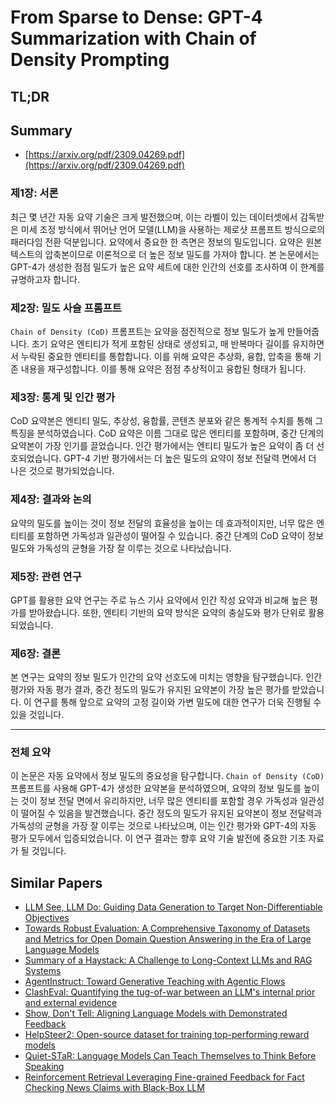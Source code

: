 # From Sparse to Dense: GPT-4 Summarization with Chain of Density Prompting
## TL;DR
## Summary
- [https://arxiv.org/pdf/2309.04269.pdf](https://arxiv.org/pdf/2309.04269.pdf)

### 제1장: 서론
최근 몇 년간 자동 요약 기술은 크게 발전했으며, 이는 라벨이 있는 데이터셋에서 감독받은 미세 조정 방식에서 뛰어난 언어 모델(LLM)을 사용하는 제로샷 프롬프트 방식으로의 패러다임 전환 덕분입니다. 요약에서 중요한 한 측면은 정보의 밀도입니다. 요약은 원본 텍스트의 압축본이므로 이론적으로 더 높은 정보 밀도를 가져야 합니다. 본 논문에서는 GPT-4가 생성한 점점 밀도가 높은 요약 세트에 대한 인간의 선호를 조사하여 이 한계를 규명하고자 합니다.

### 제2장: 밀도 사슬 프롬프트
`Chain of Density (CoD)` 프롬프트는 요약을 점진적으로 정보 밀도가 높게 만들어줍니다. 초기 요약은 엔티티가 적게 포함된 상태로 생성되고, 매 반복마다 길이를 유지하면서 누락된 중요한 엔티티를 통합합니다. 이를 위해 요약은 추상화, 융합, 압축을 통해 기존 내용을 재구성합니다. 이를 통해 요약은 점점 추상적이고 융합된 형태가 됩니다.

### 제3장: 통계 및 인간 평가
CoD 요약본은 엔티티 밀도, 추상성, 융합률, 콘텐츠 분포와 같은 통계적 수치를 통해 그 특징을 분석하였습니다. CoD 요약은 이름 그대로 많은 엔티티를 포함하며, 중간 단계의 요약본이 가장 인기를 끌었습니다. 인간 평가에서는 엔티티 밀도가 높은 요약이 좀 더 선호되었습니다. GPT-4 기반 평가에서는 더 높은 밀도의 요약이 정보 전달력 면에서 더 나은 것으로 평가되었습니다.

### 제4장: 결과와 논의
요약의 밀도를 높이는 것이 정보 전달의 효율성을 높이는 데 효과적이지만, 너무 많은 엔티티를 포함하면 가독성과 일관성이 떨어질 수 있습니다. 중간 단계의 CoD 요약이 정보 밀도와 가독성의 균형을 가장 잘 이루는 것으로 나타났습니다.

### 제5장: 관련 연구
GPT를 활용한 요약 연구는 주로 뉴스 기사 요약에서 인간 작성 요약과 비교해 높은 평가를 받아왔습니다. 또한, 엔티티 기반의 요약 방식은 요약의 충실도와 평가 단위로 활용되었습니다.

### 제6장: 결론
본 연구는 요약의 정보 밀도가 인간의 요약 선호도에 미치는 영향을 탐구했습니다. 인간 평가와 자동 평가 결과, 중간 정도의 밀도가 유지된 요약본이 가장 높은 평가를 받았습니다. 이 연구를 통해 앞으로 요약의 고정 길이와 가변 밀도에 대한 연구가 더욱 진행될 수 있을 것입니다.

---

### 전체 요약
이 논문은 자동 요약에서 정보 밀도의 중요성을 탐구합니다. `Chain of Density (CoD)` 프롬프트를 사용해 GPT-4가 생성한 요약본을 분석하였으며, 요약의 정보 밀도를 높이는 것이 정보 전달 면에서 유리하지만, 너무 많은 엔티티를 포함할 경우 가독성과 일관성이 떨어질 수 있음을 발견했습니다. 중간 정도의 밀도가 유지된 요약본이 정보 전달력과 가독성의 균형을 가장 잘 이루는 것으로 나타났으며, 이는 인간 평가와 GPT-4의 자동 평가 모두에서 입증되었습니다. 이 연구 결과는 향후 요약 기술 발전에 중요한 기초 자료가 될 것입니다.

## Similar Papers
- [LLM See, LLM Do: Guiding Data Generation to Target Non-Differentiable Objectives](2407.01490.md)
- [Towards Robust Evaluation: A Comprehensive Taxonomy of Datasets and Metrics for Open Domain Question Answering in the Era of Large Language Models](2406.13232.md)
- [Summary of a Haystack: A Challenge to Long-Context LLMs and RAG Systems](2407.01370.md)
- [AgentInstruct: Toward Generative Teaching with Agentic Flows](2407.03502.md)
- [ClashEval: Quantifying the tug-of-war between an LLM's internal prior and external evidence](2404.10198.md)
- [Show, Don't Tell: Aligning Language Models with Demonstrated Feedback](2406.00888.md)
- [HelpSteer2: Open-source dataset for training top-performing reward models](2406.08673.md)
- [Quiet-STaR: Language Models Can Teach Themselves to Think Before Speaking](2403.09629.md)
- [Reinforcement Retrieval Leveraging Fine-grained Feedback for Fact Checking News Claims with Black-Box LLM](2404.17283.md)
